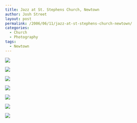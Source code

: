 ```yaml
---
title: Jazz at St. Stephens Church, Newtown
author: Josh Street
layout: post
permalink: /2006/06/11/jazz-at-st-stephens-church-newtown/
categories:
  - Church
  - Photography
tags:
  - Newtown
---
```

![][1]

![][2]

![][3]

![][4]

![][5]

![][6]

![][7]

 [1]: /blog/wp-content/2006/06/IMGP2996.JPG
 [2]: /blog/wp-content/2006/06/IMGP2934.JPG
 [3]: /blog/wp-content/2006/06/IMGP2942.JPG
 [4]: /blog/wp-content/2006/06/IMGP2994.JPG
 [5]: /blog/wp-content/2006/06/IMGP2897.JPG
 [6]: /blog/wp-content/2006/06/IMGP3016.JPG
 [7]: /blog/wp-content/2006/06/IMGP3008.JPG